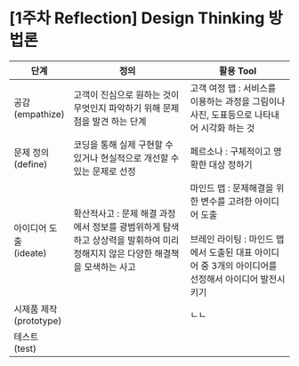 # [1주차 Reflection] Design Thinking 방법론

|단계|정의|활용 Tool|
|----|----|--------|
|공감<br>(empathize)|고객이 진심으로 원하는 것이 무엇인지 파악하기 위해 문제점을 발견 하는 단계|고객 여정 맵 : 서비스를 이용하는 과정을 그림이나 사진, 도표등으로 나타내어 시각화 하는 것|
|문제 정의<br>(define)|코딩을 통해 실제 구현할 수 있거나 현실적으로 개선할 수 있는 문제로 선정|페르소나 : 구체적이고 명확한 대상 정하기|
|아이디어 도출<br>(ideate)|확산적사고 : 문제 해결 과정에서 정보를 광범위하게 탐색하고 상상력을 발휘하여 미리 정해지지 않은 다양한 해결책을 모색하는 사고|마인드 맵 : 문제해결을 위한 변수를 고려한 아이디어 도출<br><br>브레인 라이팅 : 마인드 맵에서 도출된 대표 아이디어 중 3개의 아이디어를 선정해서 아이디어 발전시키기|
|시제품 제작<br>(prototype)||ㄴㄴ|
|테스트<br>(test)|||
